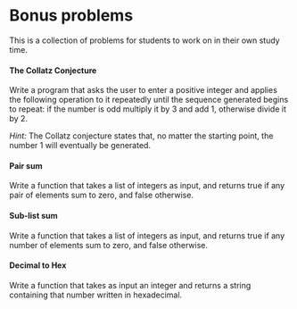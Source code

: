 # Bonus problems
This is a collection of problems for students to work on in their own study time.

#### The Collatz Conjecture
Write a program that asks the user to enter a positive integer and applies the following operation to it repeatedly until the sequence generated begins to repeat: if the number is odd multiply it by 3 and add 1, otherwise divide it by 2.

*Hint:* The Collatz conjecture states that, no matter the starting point, the number 1 will eventually be generated.


#### Pair sum
Write a function that takes a list of integers as input, and returns true if any pair of elements sum to zero, and false otherwise.


#### Sub-list sum
Write a function that takes a list of integers as input, and returns true if any number of elements sum to zero, and false otherwise.


#### Decimal to Hex
Write a function that takes as input an integer and returns a string containing that number written in hexadecimal. 
